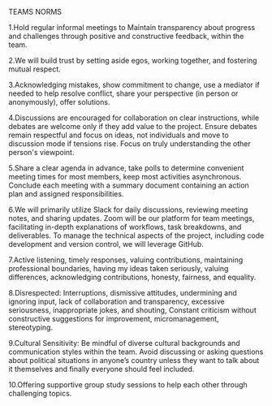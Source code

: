 
TEAMS NORMS

1.Hold regular informal meetings to Maintain transparency about
progress and challenges through positive and constructive feedback,
within the team.

2.We will build trust by setting aside egos,
working together, and fostering mutual respect.

3.Acknowledging mistakes, show commitment to change,
use a mediator if needed to help resolve conflict,
share your perspective (in person or anonymously),
offer solutions.

4.Discussions are encouraged for collaboration on
clear instructions, while debates are welcome
only if they add value to the project. Ensure
debates remain respectful and focus on ideas,
not individuals and move to discussion mode if
tensions rise. Focus on truly understanding
the other person's viewpoint.

5.Share a clear agenda in advance, take polls
to determine convenient meeting times for most
members, keep most activities asynchronous.
Conclude each meeting with a summary document
containing an action plan and assigned responsibilities.

6.We will primarily utilize Slack for daily discussions,
reviewing meeting notes, and sharing updates. Zoom
will be our platform for team meetings, facilitating
in-depth explanations of workflows, task breakdowns,
and deliverables. To manage the technical aspects of
the project, including code development and version
control, we will leverage GitHub.

7.Active listening, timely responses, valuing contributions,
maintaining professional boundaries, having my ideas taken
seriously, valuing differences, acknowledging contributions,
honesty, fairness, and equality.

8.Disrespected: Interruptions, dismissive attitudes, undermining
and ignoring input, lack of collaboration and transparency,
excessive seriousness, inappropriate jokes, and shouting,
Constant criticism without constructive suggestions for
improvement, micromanagement, stereotyping.

9.Cultural Sensitivity: Be mindful of diverse cultural backgrounds
and communication styles within the team. Avoid discussing or
asking questions about political situations in anyone’s country
unless they want to talk about it themselves and finally
everyone should feel included.

10.Offering supportive group study sessions to help each
other through challenging topics.
